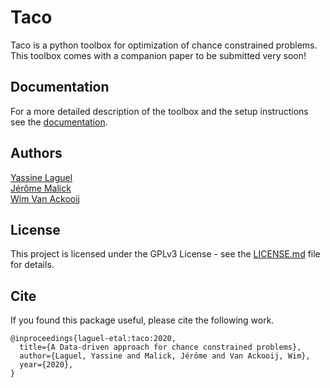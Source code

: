 # Taco
Taco is a python toolbox for optimization of chance constrained problems. This toolbox comes with a companion paper to be submitted very soon!

## Documentation
For a more detailed description of the toolbox and the setup instructions see the [documentation](https://yassine-laguel.github.io/taco/).

## Authors
[Yassine Laguel](https://yassine-laguel.github.io)  
[Jérôme Malick](https://ljk.imag.fr/membres/Jerome.Malick/)  
[Wim Van Ackooij](https://www.researchgate.net/profile/Wim_Ackooij)  

## License
This project is licensed under the GPLv3 License - see the [LICENSE.md](LICENSE.md) file for details.

## Cite
If you found this package useful, please cite the following work.
```
@inproceedings{laguel-etal:taco:2020,
  title={A Data-driven approach for chance constrained problems},
  author={Laguel, Yassine and Malick, Jérôme and Van Ackooij, Wim},
  year={2020},
}
```
